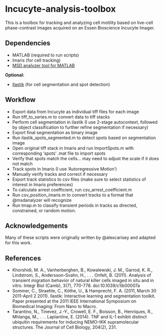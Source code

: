 # Incucyte-analysis-toolbox

This is a toolbox for tracking and analyzing cell motility based on live-cell phase-contrast images acquired on an Essen Bioscience Incucyte Imager. ## Dependencies
- MATLAB (required to run scripts)- Imaris (for cell tracking)- [MSD analyzer tool for MATLAB](https://github.com/tinevez/msdanalyzer)**Optional:**- [Ilastik](http://ilastik.org/) (for cell segmentation and spot detection)## Workflow
- Export data from Incucyte as individual tiff files for each image- Run tiff_to_series.m to convert data to tiff stacks- Perform cell segmentation in ilastik (I use 2-stage autocontext, followed by object 
classification to further refine segmentation if necessary)- Export final segmentation as binary image- Run ilastik_spots_segmented.m to detect spots based on segmentation image- Open original tiff stack in Imaris and run ImportSpots.m with corresponding ‘spots’ .mat file to import spots- Verify that spots match the cells… may need to adjust the scale if it does not match- Track spots in Imaris (I use ‘Autoregressive Motion’)- Manually verify tracks and correct if necessary- Export track statistics to csv files (make sure to select statistics of interest in Imaris preferences)- To calculate arrest coefficient, run csv_arrest_coefficient.m- Run csv_position_imaris.m to convert tracks to a format that @msdanalyzer will recognize- Run tmap.m to classify transient periods in tracks as directed, constrained, or random motion.

## Acknowledgements
Many of these scripts were originally written by @alexcarisey and adapted for this work.## References
- Khorshidi, M. A., Vanherberghen, B., Kowalewski, J. M., Garrod, K. R., Lindstrom, S., Andersson-Svahn, H., . . . Onfelt, B. (2011). Analysis of transient migration behavior of natural killer cells imaged in situ and in vitro. Integr Biol (Camb), 3(7), 770-778. doi:10.1039/c1ib00007a- Sommer, C., Straehle, C., Köthe, U., & Hamprecht, F. A. (2011, March 30 2011-April 2 2011). Ilastik: Interactive learning and segmentation toolkit. Paper presented at the 2011 IEEE International Symposium on Biomedical Imaging: From Nano to Macro.- Tarantino, N., Tinevez, J.-Y., Crowell, E. F., Boisson, B., Henriques, R., Mhlanga, M., . . . Laplantine, E. (2014). TNF and IL-1 exhibit distinct ubiquitin requirements for inducing NEMO–IKK supramolecular structures. The Journal of Cell Biology, 204(2), 231. 